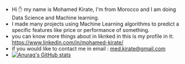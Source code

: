 - Hi ✋ my name is  Mohamed Kirate, I'm from Morocco and I am doing Data Science and Machine learning.
- I made many projects using Machine Learning algorithms to predict a specific features like price or performance of something.
- you can know more things about in liknked in this is my profile in it: https://www.linkedin.com/in/mohamed-kirate/
- if you would like to contact me in email : med.kirate@gmail.com
- [![Anurag's GitHub stats](https://github-readme-stats.vercel.app/api?username=MohamedKirate)](https://github.com/anuraghazra/github-readme-stats)
  
